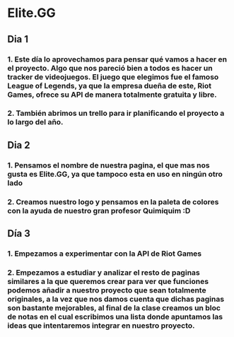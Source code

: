 # Elite.GG<center>
## Dia 1
### 1.  Este día lo aprovechamos para pensar qué vamos a hacer en el proyecto. Algo que nos pareció bien a todos es hacer un tracker de videojuegos. El juego que elegimos fue el famoso League of Legends, ya que la empresa dueña de este, Riot Games, ofrece su API de manera totalmente gratuita y libre.
### 2. También abrimos un trello para ir planificando el proyecto a lo largo del año.
## Dia 2
### 1. Pensamos el nombre de nuestra pagina, el que mas nos gusta es Elite.GG, ya que tampoco esta en uso en ningún otro lado
### 2. Creamos nuestro logo y pensamos en la paleta de colores con la ayuda de nuestro gran profesor Quimiquim :D
## Día 3
### 1. Empezamos a experimentar con la API de Riot Games 
### 2. Empezamos a estudiar y analizar el resto de paginas similares a la que queremos crear para ver que funciones podemos añadir a nuestro proyecto que sean totalmente originales, a la vez que nos damos cuenta que dichas paginas son bastante mejorables, al final de la clase creamos un bloc de notas en el cual escribimos una lista donde apuntamos las ideas que intentaremos integrar en nuestro proyecto.
